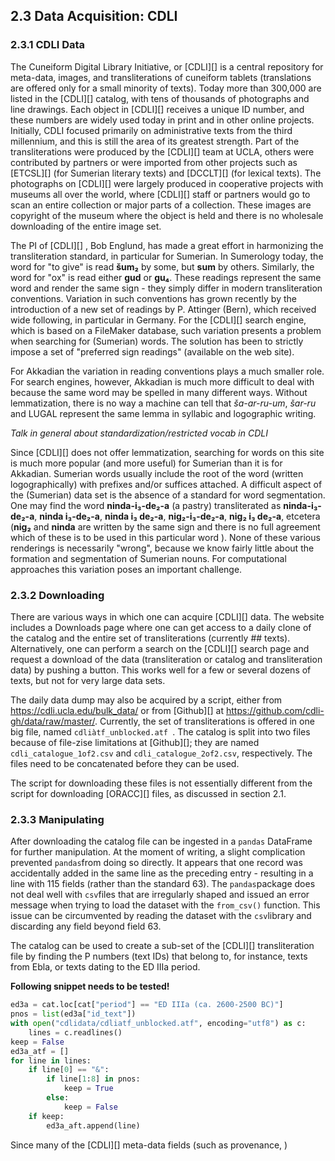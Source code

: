 ## 2.3 Data Acquisition: CDLI

### 2.3.1 CDLI Data

The Cuneiform Digital Library Initiative, or [CDLI][] is a central repository for meta-data, images, and transliterations of cuneiform tablets (translations are offered only for a small minority of texts). Today more than 300,000 are listed in the [CDLI][] catalog, with tens of thousands of photographs and line drawings. Each object in [CDLI][] receives a unique ID number, and these numbers are widely used today in print and in other online projects. Initially, CDLI focused primarily on administrative texts from the third millennium, and this is still the area of its greatest strength. Part of the transliterations were produced by the [CDLI][] team at UCLA, others were contributed by partners or were imported from other projects such as [ETCSL][] (for Sumerian literary texts) and [DCCLT][] (for lexical texts).  The photographs on [CDLI][] were largely produced in cooperative projects with museums all over the world, where [CDLI][] staff or partners would go to scan an entire collection or major parts of a collection. These images are copyright of the museum where the object is held and there is no wholesale downloading of the entire image set.

The PI of [CDLI][] , Bob Englund, has made a great effort in harmonizing the transliteration standard, in particular for Sumerian. In Sumerology today, the word for "to give" is read **šum₂** by some, but **sum** by others. Similarly, the word for "ox" is read either **gud** or **gu₄**. These readings represent the same word and render the same sign - they simply differ in modern transliteration conventions. Variation in such conventions has grown recently by the introduction of a new set of readings by P. Attinger (Bern), which received wide following, in particular in Germany. For the [CDLI][] search engine, which is based on a FileMaker database, such variation presents a problem when searching for (Sumerian) words. The solution has been to strictly impose a set of "preferred sign readings" (available on the web site). 

For Akkadian the variation in reading conventions plays a much smaller role. For search engines, however, Akkadian is much more difficult to deal with because the same word may be spelled in many different ways. Without lemmatization, there is no way a machine can tell that *ša-ar-ru-um*, *šar-ru* and LUGAL represent the same lemma in syllabic and logographic writing. 

*Talk in general about standardization/restricted vocab in CDLI*

Since [CDLI][] does not offer lemmatization, searching for words on this site is much more popular (and more useful) for Sumerian than it is for Akkadian. Sumerian words usually include the root of the word (written logographically) with prefixes and/or suffices attached. A difficult aspect of the (Sumerian) data set is the absence of a standard for word segmentation. One may find the word **ninda-i₃-de₂-a** (a pastry) transliterated as **ninda-i₃-de₂-a**, **ninda i₃-de₂-a**, **ninda i₃ de₂-a**, **nig₂-i₃-de₂-a**, **nig₂ i₃ de₂-a**, etcetera (**nig₂** and **ninda** are written by the same sign and there is no full agreement which of these is to be used in this particular word ). None of these various renderings is necessarily "wrong", because we know fairly little about  the formation and segmentation of Sumerian nouns. For computational approaches this variation poses an important challenge.

### 2.3.2 Downloading

There are various ways in which one can acquire [CDLI][] data. The website includes a Downloads page where one can get access to a daily clone of the catalog and the entire set of transliterations (currently ## texts). Alternatively, one can perform a search on the [CDLI][] search page and request a download of the data (transliteration or catalog and transliteration data) by pushing a button. This works well for a few or several dozens of texts, but not for very large data sets.

The daily data dump may also be acquired by a script, either from https://cdli.ucla.edu/bulk_data/ or from [Github][] at https://github.com/cdli-gh/data/raw/master/. Currently, the set of transliterations is offered in one big file, named `cdliàtf_unblocked.atf `. The catalog is split into two files because of file-zise limitations at [Github][]; they are named `cdli_catalogue_1of2.csv` and `cdli_catalogue_2of2.csv`, respectively. The files need to be concatenated before they can be used.

The script for downloading these files is not essentially different from the script for downloading [ORACC][] files, as discussed in section 2.1. 

### 2.3.3 Manipulating

After downloading the catalog file can be ingested in a `pandas` DataFrame for further manipulation. At the moment of writing, a slight complication prevented `pandas`from doing so directly. It appears that one record was accidentally added in the same line as the preceding entry - resulting in a line with 115 fields (rather than the standard 63). The `pandas`package does not deal well with `csv`files that are irregularly shaped and issued an error message when trying to load the dataset with the `from_csv()` function. This issue can be circumvented by reading the dataset with the `csv`library and discarding any field beyond field 63.

The catalog can be used to create a sub-set of the [CDLI][] transliteration file by finding the P numbers (text IDs) that belong to, for instance, texts from Ebla, or texts dating to the ED IIIa period.

**Following snippet needs to be tested!**

```python
ed3a = cat.loc[cat["period"] == "ED IIIa (ca. 2600-2500 BC)"]
pnos = list(ed3a["id_text"])
with open("cdlidata/cdliatf_unblocked.atf", encoding="utf8") as c: 
    lines = c.readlines()
keep = False
ed3a_atf = []
for line in lines:
    if line[0] == "&": 
        if line[1:8] in pnos: 
            keep = True
        else: 
            keep = False
    if keep: 
        ed3a_aft.append(line)
```

Since many of the [CDLI][] meta-data fields (such as provenance, )